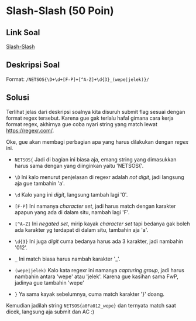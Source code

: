# Slash-Slash (50 Poin)

## Link Soal

[Slash-Slash](http://152.118.201.254:8000/challenges#Slash-Slash)

## Deskripsi Soal

Format: `/NETSOS{\D+\d+[F-P]+[^A-Z]+\d{3}_(wepe|jelek)}/`

## Solusi

Terlihat jelas dari deskripsi soalnya kita disuruh submit flag sesuai dengan format regex tersebut. Karena gue gak terlalu hafal gimana cara kerja format regex, akhirnya gue coba nyari string yang match lewat https://regexr.com/.

Oke, gue akan membagi perbagian apa yang harus dilakukan dengan _regex_ ini.

- `NETSOS{`
  Jadi di bagian ini biasa aja, emang string yang dimasukkan harus sama dengan yang diinginkan yaitu 'NETSOS{'.

- `\D`
  Ini kalo menurut penjelasan di regexr adalah _not digit_, jadi langsung aja gue tambahin 'a'.

- `\d`
  Kalo yang ini _digit_, langsung tambah lagi '0'.

- `[F-P]`
  Ini namanya _character set_, jadi harus match dengan karakter apapun yang ada di dalam situ, nambah lagi 'F'.

- `[^A-Z]`
  Ini _negated set_, mirip kayak _character set_ tapi bedanya gak boleh ada karakter yg terdapat di dalam situ, tambahin aja 'a'.

- `\d{3}`
  Ini juga _digit_ cuma bedanya harus ada 3 karakter, jadi nambahin '012'.

- `_`
  Ini match biasa harus nambah karakter '\_'.

- `(wepe|jelek)`
  Kalo kata regexr ini namanya _capturing group_, jadi harus nambahin antara 'wepe' atau 'jelek'. Karena gue kasihan sama FwP, jadinya gue tambahin 'wepe'

- `}`
  Ya sama kayak sebelumnya, cuma match karakter '}' doang.

Kemudian jadilah string `NETSOS{a0Fa012_wepe}` dan ternyata match saat dicek, langsung aja submit dan AC :)
